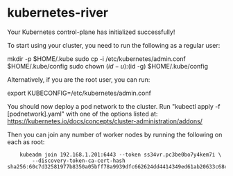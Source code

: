 # kubernetes-river



Your Kubernetes control-plane has initialized successfully!

To start using your cluster, you need to run the following as a regular user:

  mkdir -p $HOME/.kube
  sudo cp -i /etc/kubernetes/admin.conf $HOME/.kube/config
  sudo chown $(id -u):$(id -g) $HOME/.kube/config

Alternatively, if you are the root user, you can run:

  export KUBECONFIG=/etc/kubernetes/admin.conf

You should now deploy a pod network to the cluster.
Run "kubectl apply -f [podnetwork].yaml" with one of the options listed at:
  https://kubernetes.io/docs/concepts/cluster-administration/addons/

Then you can join any number of worker nodes by running the following on each as root:

        kubeadm join 192.168.1.201:6443 --token ss34vr.pc3be0bo7y4kem7i \
            --discovery-token-ca-cert-hash sha256:60c7d32581977b8350a05bff78a9939dfc662624dd4414349ed61ab20633c68c 
